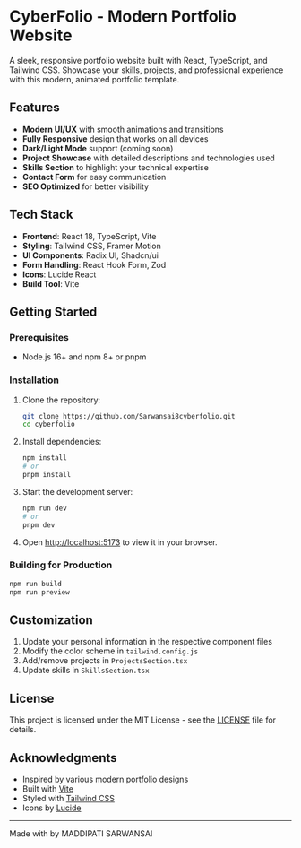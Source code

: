 # CyberFolio - Modern Portfolio Website

A sleek, responsive portfolio website built with React, TypeScript, and Tailwind CSS. Showcase your skills, projects, and professional experience with this modern, animated portfolio template.

## Features

- **Modern UI/UX** with smooth animations and transitions
- **Fully Responsive** design that works on all devices
- **Dark/Light Mode** support (coming soon)
- **Project Showcase** with detailed descriptions and technologies used
- **Skills Section** to highlight your technical expertise
- **Contact Form** for easy communication
- **SEO Optimized** for better visibility

## Tech Stack

- **Frontend**: React 18, TypeScript, Vite
- **Styling**: Tailwind CSS, Framer Motion
- **UI Components**: Radix UI, Shadcn/ui
- **Form Handling**: React Hook Form, Zod
- **Icons**: Lucide React
- **Build Tool**: Vite

## Getting Started

### Prerequisites

- Node.js 16+ and npm 8+ or pnpm

### Installation

1. Clone the repository:
   ```bash
   git clone https://github.com/Sarwansai8cyberfolio.git
   cd cyberfolio
   ```

2. Install dependencies:
   ```bash
   npm install
   # or
   pnpm install
   ```

3. Start the development server:
   ```bash
   npm run dev
   # or
   pnpm dev
   ```

4. Open [http://localhost:5173](http://localhost:5173) to view it in your browser.

### Building for Production

```bash
npm run build
npm run preview
```

## Customization

1. Update your personal information in the respective component files
2. Modify the color scheme in `tailwind.config.js`
3. Add/remove projects in `ProjectsSection.tsx`
4. Update skills in `SkillsSection.tsx`

## License

This project is licensed under the MIT License - see the [LICENSE](LICENSE) file for details.

## Acknowledgments

- Inspired by various modern portfolio designs
- Built with [Vite](https://vitejs.dev/)
- Styled with [Tailwind CSS](https://tailwindcss.com/)
- Icons by [Lucide](https://lucide.dev/)

---

Made with by MADDIPATI SARWANSAI
